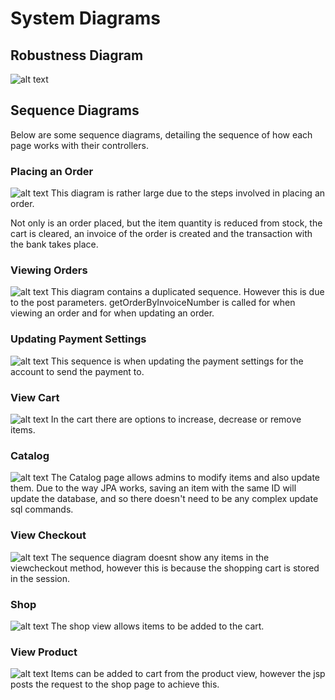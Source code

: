 # System Diagrams
## Robustness Diagram

![alt text](../documents/drawio/cart-robustness-drawio.png "Figure cart-robustness-drawio.png")


## Sequence Diagrams
Below are some sequence diagrams, detailing the sequence of how each page works with their controllers.

### Placing an Order

![alt text](../documents/images/OrderController_viewPlaceOrder.png "Figure OrderController_viewPlaceOrder.png")
This diagram is rather large due to the steps involved in placing an order.

Not only is an order placed, but the item quantity is reduced from stock, the cart is cleared, an invoice of the order is created and the transaction with the bank takes place.

### Viewing Orders

![alt text](../documents/images/OrderController_viewOrders.png "Figure OrderController_viewOrders.png")
This diagram contains a duplicated sequence. However this is due to the post parameters. getOrderByInvoiceNumber is called for when viewing an order and for when updating an order.

### Updating Payment Settings
![alt text](../documents/images/PaymentSettingsController_viewPaymentSettings.png "Figure PaymentSettingsController_viewPaymentSettings.png")
This sequence is when updating the payment settings for the account to send the payment to.

### View Cart
![alt text](../documents/images/MVCController_viewCart.png "Figure MVCController_viewCart.png")
In the cart there are options to increase, decrease or remove items.

### Catalog
![alt text](../documents/images/MVCController_viewCatalog.png "Figure MVCController_viewCatalog.png")
The Catalog page allows admins to modify items and also update them. Due to the way JPA works, saving an item with the same ID will update the database, and so there doesn't need to be any complex update sql commands.

### View Checkout
![alt text](../documents/images/MVCController_viewCheckout.png "Figure MVCController_viewCheckout.png")
The sequence diagram doesnt show any items in the viewcheckout method, however this is because the shopping cart is stored in the session.

### Shop
![alt text](../documents/images/MVCController_viewShop.png "Figure MVCController_viewShop.png")
The shop view allows items to be added to the cart.

### View Product
![alt text](../documents/images/MVCController_viewProduct.png "Figure MVCController_viewProduct.png")
Items can be added to cart from the product view, however the jsp posts the request to the shop page to achieve this.